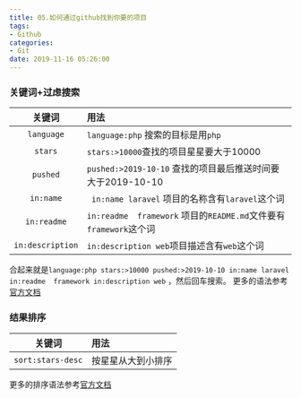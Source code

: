 ```yaml
---
title: 05.如何通过github找到你要的项目
tags:
- Github
categories:
- Git
date: 2019-11-16 05:26:00
---
```

### 关键词+过虑搜索

| 关键词 | 用法 |
|:---:  | :---|
|`language` | `language:php` 搜索的目标是用`php`|
|`stars`   | `stars:>10000`查找的项目星星要大于10000|
|`pushed`  | `pushed:>2019-10-10` 查找的项目最后推送时间要大于2019-10-10|
|`in:name` | ` in:name laravel` 项目的名称含有`laravel`这个词 |
|`in:readme` | `in:readme  framework` 项目的`README.md`文件要有`framework`这个词|
|`in:description`  | `in:description web`项目描述含有`web`这个词| 

合起来就是`language:php stars:>10000 pushed:>2019-10-10 in:name laravel in:readme  framework in:description web` ，然后回车搜索。
更多的语法参考[官方文档](https://help.github.com/en/github/searching-for-information-on-github/understanding-the-search-syntax)
<!--more-->

### 结果排序

| 关键词 | 用法 |
|:---:  | :---|
|`sort:stars-desc` | 按星星从大到小排序|

更多的排序语法参考[官方文档](https://help.github.com/en/github/searching-for-information-on-github/sorting-search-results)